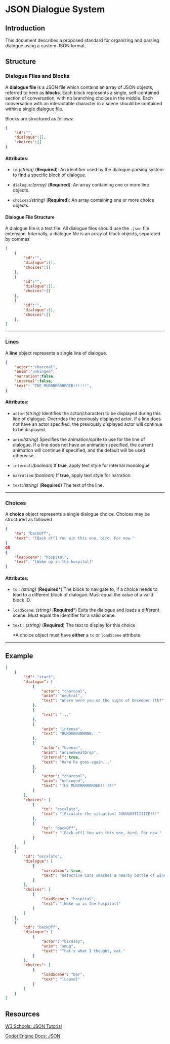 # JSON Dialogue System

## Introduction

This document describes a proposed standard for organizing and parsing dialogue using a custom JSON format.


## Structure

### Dialogue Files and Blocks

A **dialogue file** is a JSON file which contains an array of JSON objects, referred to here as **blocks**. Each block represents a single, self-contained section of conversation, with no branching choices in the middle.
Each conversation with an interactable character in a scene should be contained within a single dialogue file. 

Blocks are structured as follows:

```json
{
    "id":"",
    "dialogue":[],
    "choices":[]
}
```

#### Attributes: 

- `id`:*(string)* (**Required**): An identifier used by the dialogue parsing system to find a specific block of dialogue. 

- `dialogue`:*(array)* (**Required**): An array containing one or more line objects. 

- `choices`:*(string)* (**Required**): An array containing one or more choice objects. 


#### Dialogue File Structure

A dialogue file is a text file. All dialogue files should use the `.json` file extension. Internally, a dialogue file is an array of block objects, separated by commas

```json
[
    {
        "id":"",
        "dialogue":[],
        "choices":[]
    },
    {
        "id":"",
        "dialogue":[],
        "choices":[]
    },
    {
        "id":"",
        "dialogue":[],
        "choices":[]
    },
]
```

---

### Lines

A **line** object represents a single line of dialogue.

```json
{
    "actor":"charcoal",
    "anim":"unhinged",
    "narration":false,
    "internal":false,
    "text": "THE MURRRRRRRRDER!!!!!!",
}
```
#### Attributes:
- `actor`:*(string)* Identifies the actor(character) to be displayed during this line of dialogue. Overrides the previously displayed actor. If a line does not have an actor specified, the previously displayed actor will continue to be displayed.

- `anim`:*(string)* Specifies the animation/sprite to use for the line of dialogue. If a line does not have an animation specified, the current animation will continue if specified, and the default will be used otherwise. 

- `internal`:*(boolean)* If **true**, apply text style for internal monologue

- `narration`:*(boolean)* If **true**, apply text style for narration. 

- `text`:*(string)* (**Required**) The text of the line.

---

### Choices

A **choice** object represents a single dialogue choice. Choices may be structured as followed

```json
{
    "to": "backOff",
    "text": "[Back off] You win this one, bird. For now."
}
OR
{
    "loadScene": "hospital",
    "text": "[Wake up in the hospital]"
}
```

#### Attributes:

- `to` : *(string)* (**Required***) The block to navigate to, if a choice needs to lead to a different block of dialogue. Must equal the value of a valid block ID. 

- `loadScene`: *(string)* (**Required***) Exits the dialogue and loads a different scene. Must equal the identifier for a valid scene.

- `text` : *(string)* (**Required**) The text to display for this choice 

    *A choice object must have **either** a `to` or `loadScene` attribute.

---

## Example

```json
[
    {
        "id": "start",
        "dialogue": [
            {
                "actor": "charcoal",
                "anim": "neutral",
                "text": "Where were you on the night of December 7th?"
            },
            {
                "text": "..."
            },
            {
                "anim": "intense",
                "text": "DUNDUNDUNNNNN..."
            },
            {
                "actor": "bonnie",
                "anim": "animeSweatDrop",
                "internal": true,
                "text": "Here he goes again..."
            },
            {
                "actor": "charcoal",
                "anim": "unhinged",
                "text": "THE MURRRRRRRRDER!!!!!!"
            }
        ],
        "choices": [
            {
                "to": "escalate",
                "text": "[Escalate the situation] JUUUUUSTIIIICE!!!"
            },
            {
                "to": "backOff",
                "text": "[Back off] You win this one, bird. For now."
            }
        ]
    },
    {
        "id": "escalate",
        "dialogue": [
            {
                "narration": true,
                "text": "Detective Cats smashes a nearby bottle of wine on the table, and threatens Birdsby with its jagged edges. Birdsby picks up a barstool. Bonnie draws a pistol. The busboy has a stick of dynamite for some reason. A bar fight ensues."
            }
        ],
        "choices": [
            {
                "loadScene": "hospital",
                "text": "[Wake up in the hospital]"
            }
        ]
    },
    {
        "id": "backOff",
        "dialogue": [
            {
                "actor": "birdsby",
                "anim": "smug",
                "text": "That's what I thought, cat."
            }
        ],
        "choices": [
            {
                "loadScene": "bar",
                "text": "[Leave]"
            }
        ]
    }
]
```

## Resources
[W3 Schools: JSON Tutorial](https://www.w3schools.com/js/js_json_intro.asp)

[Godot Engine Docs: JSON](https://docs.godotengine.org/en/stable/classes/class_json.html)